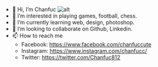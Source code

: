 - 👋 Hi, I’m Chanfuc
![alt](https://i.pinimg.com/originals/23/19/15/2319154c02c001f8a583703689de9048.gif)
- 👀 I’m interested in playing games, football, chess.
- 🌱 I’m currently learning web, design, photoshop.
- 💞️ I’m looking to collaborate on Github, Linkedin.
- 📫 How to reach me 
    + Facebook: https://www.facebook.com/chanfuccute
    + Instagram: https://www.instagram.com/chanfucc/
    + Twitter: https://twitter.com/Chanfuc812

<!---
Chanfuc812/Chanfuc812 is a ✨ special ✨ repository because its `README.md` (this file) appears on your GitHub profile.
You can click the Preview link to take a look at your changes.
--->
